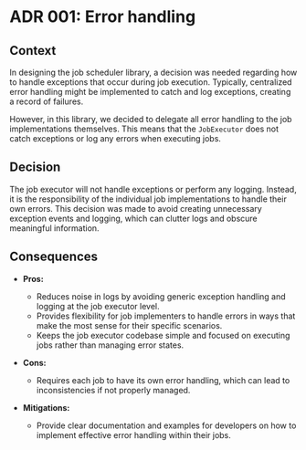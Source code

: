 # ADR 001: Error handling

## Context

In designing the job scheduler library, a decision was needed regarding how to handle exceptions that occur during job execution. Typically, centralized error handling might be implemented to catch and log exceptions, creating a record of failures.

However, in this library, we decided to delegate all error handling to the job implementations themselves. This means that the `JobExecutor` does not catch exceptions or log any errors when executing jobs.

## Decision

The job executor will not handle exceptions or perform any logging. Instead, it is the responsibility of the individual job implementations to handle their own errors. This decision was made to avoid creating unnecessary exception events and logging, which can clutter logs and obscure meaningful information.

## Consequences

- **Pros:**
  - Reduces noise in logs by avoiding generic exception handling and logging at the job executor level.
  - Provides flexibility for job implementers to handle errors in ways that make the most sense for their specific scenarios.
  - Keeps the job executor codebase simple and focused on executing jobs rather than managing error states.

- **Cons:**
  - Requires each job to have its own error handling, which can lead to inconsistencies if not properly managed.

- **Mitigations:**
  - Provide clear documentation and examples for developers on how to implement effective error handling within their jobs.
